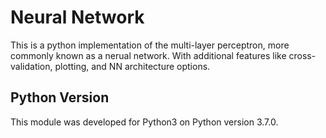 # Neural Network

This is a python implementation of the multi-layer perceptron, more commonly known as a nerual network. With additional features like cross-validation, plotting, and NN architecture options.

## Python Version

This module was developed for Python3 on Python version 3.7.0.
